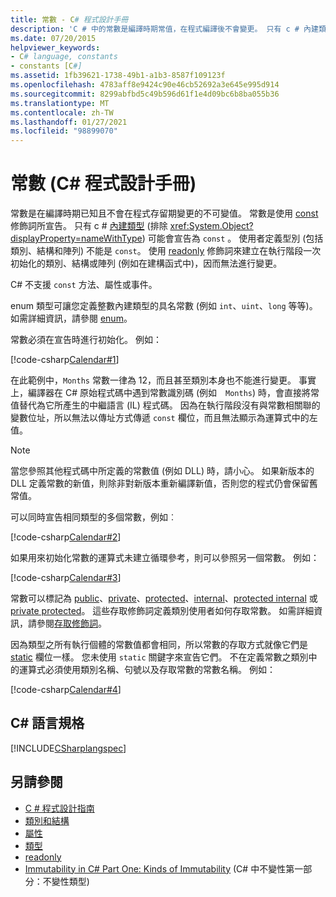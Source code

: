 ```yaml
---
title: 常數 - C# 程式設計手冊
description: 'C # 中的常數是編譯時期常值，在程式編譯後不會變更。 只有 c # 內建類型可以是常數。'
ms.date: 07/20/2015
helpviewer_keywords:
- C# language, constants
- constants [C#]
ms.assetid: 1fb39621-1738-49b1-a1b3-8587f109123f
ms.openlocfilehash: 4783aff8e9424c90e46cb52692a3e645e995d914
ms.sourcegitcommit: 8299abfbd5c49b596d61f1e4d09bc6b8ba055b36
ms.translationtype: MT
ms.contentlocale: zh-TW
ms.lasthandoff: 01/27/2021
ms.locfileid: "98899070"
---
```

# <a name="constants-c-programming-guide"></a>常數 (C# 程式設計手冊)

常數是在編譯時期已知且不會在程式存留期變更的不可變值。 常數是使用 [const](../../language-reference/keywords/const.md) 修飾詞所宣告。 只有 c # [內建類型](../../language-reference/builtin-types/built-in-types.md) (排除 <xref:System.Object?displayProperty=nameWithType>) 可能會宣告為 `const` 。 使用者定義型別 (包括類別、結構和陣列) 不能是 `const`。 使用 [readonly](../../language-reference/keywords/readonly.md) 修飾詞來建立在執行階段一次初始化的類別、結構或陣列 (例如在建構函式中)，因而無法進行變更。  
  
 C# 不支援 `const` 方法、屬性或事件。  
  
 enum 類型可讓您定義整數內建類型的具名常數 (例如 `int`、`uint`、`long` 等等)。 如需詳細資訊，請參閱 [enum](../../language-reference/builtin-types/enum.md)。  
  
 常數必須在宣告時進行初始化。 例如：  
  
 [!code-csharp[Calendar#1](snippets/constants/Calendar.cs#1)]
  
 在此範例中，`Months` 常數一律為 12，而且甚至類別本身也不能進行變更。 事實上，編譯器在 C# 原始程式碼中遇到常數識別碼 (例如　`Months`) 時，會直接將常值替代為它所產生的中繼語言 (IL) 程式碼。 因為在執行階段沒有與常數相關聯的變數位址，所以無法以傳址方式傳遞 `const` 欄位，而且無法顯示為運算式中的左值。  
  
> [!NOTE]
> 當您參照其他程式碼中所定義的常數值 (例如 DLL) 時，請小心。 如果新版本的 DLL 定義常數的新值，則除非對新版本重新編譯新值，否則您的程式仍會保留舊常值。  
  
 可以同時宣告相同類型的多個常數，例如︰  
  
 [!code-csharp[Calendar#2](snippets/constants/Calendar.cs#2)]
  
 如果用來初始化常數的運算式未建立循環參考，則可以參照另一個常數。 例如：  
  
 [!code-csharp[Calendar#3](snippets/constants/Calendar.cs#3)]
  
 常數可以標記為 [public](../../language-reference/keywords/public.md)、[private](../../language-reference/keywords/private.md)、[protected](../../language-reference/keywords/protected.md)、[internal](../../language-reference/keywords/internal.md)、[protected internal](../../language-reference/keywords/protected-internal.md) 或 [private protected](../../language-reference/keywords/private-protected.md)。 這些存取修飾詞定義類別使用者如何存取常數。 如需詳細資訊，請參閱[存取修飾詞](./access-modifiers.md)。  
  
 因為類型之所有執行個體的常數值都會相同，所以常數的存取方式就像它們是 [static](../../language-reference/keywords/static.md) 欄位一樣。 您未使用 `static` 關鍵字來宣告它們。 不在定義常數之類別中的運算式必須使用類別名稱、句號以及存取常數的常數名稱。 例如：  
  
 [!code-csharp[Calendar#4](snippets/constants/Calendar.cs#4)]
  
## <a name="c-language-specification"></a>C# 語言規格  

 [!INCLUDE[CSharplangspec](~/includes/csharplangspec-md.md)]  
  
## <a name="see-also"></a>另請參閱

- [C # 程式設計指南](../index.md)
- [類別和結構](./index.md)
- [屬性](./properties.md)
- [類型](../types/index.md)
- [readonly](../../language-reference/keywords/readonly.md)
- [Immutability in C# Part One: Kinds of Immutability](/archive/blogs/ericlippert/immutability-in-c-part-one-kinds-of-immutability) (C# 中不變性第一部分：不變性類型)
